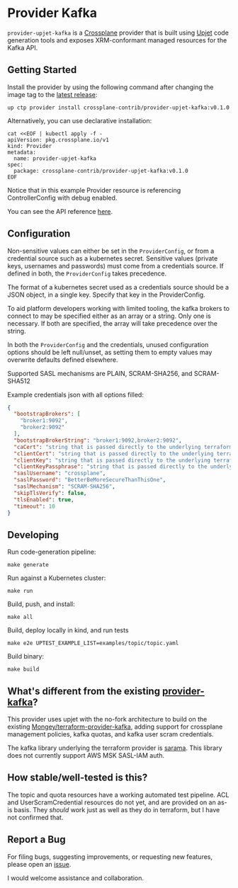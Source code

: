 # Provider Kafka

`provider-upjet-kafka` is a [Crossplane](https://crossplane.io/) provider that
is built using [Upjet](https://github.com/crossplane/upjet) code
generation tools and exposes XRM-conformant managed resources for the
Kafka API.

## Getting Started

Install the provider by using the following command after changing the image tag
to the [latest release](https://marketplace.upbound.io/providers/crossplane-contrib/provider-upjet-kafka):
```
up ctp provider install crossplane-contrib/provider-upjet-kafka:v0.1.0
```

Alternatively, you can use declarative installation:
```
cat <<EOF | kubectl apply -f -
apiVersion: pkg.crossplane.io/v1
kind: Provider
metadata:
  name: provider-upjet-kafka
spec:
  package: crossplane-contrib/provider-upjet-kafka:v0.1.0
EOF
```

Notice that in this example Provider resource is referencing ControllerConfig with debug enabled.

You can see the API reference [here](https://doc.crds.dev/github.com/crossplane-contrib/provider-upjet-kafka).

## Configuration
Non-sensitive values can either be set in the `ProviderConfig`, or from a credential source such as a kubernetes secret.
Sensitive values (private keys, usernames and passwords) must come from a credentials source. If defined in both, the `ProviderConfig` takes precedence.

The format of a kubernetes secret used as a credentials source should be a JSON object, in a single key. Specify that key in the ProviderConfig.

To aid platform developers working with limited tooling, the kafka brokers to connect to may be specified either as an array or a string.
Only one is necessary. If both are specified, the array will take precedence over the string.

In both the `ProviderConfig` and the credentials, unused configuration options should be left null/unset, as setting them to empty values may overwrite defaults defined elsewhere.

Supported SASL mechanisms are PLAIN, SCRAM-SHA256, and SCRAM-SHA512

Example credentials json with all options filled:

```json
{
  "bootstrapBrokers": [
    "broker1:9092",
    "broker2:9092"
  ],
  "bootstrapBrokerString": "broker1:9092,broker2:9092",
  "caCert": "string that is passed directly to the underlying terraform provider",
  "clientCert": "string that is passed directly to the underlying terraform provider",
  "clientKey": "string that is passed directly to the underlying terraform provider",
  "clientKeyPassphrase": "string that is passed directly to the underlying terraform provider",
  "saslUsername": "crossplane",
  "saslPassword": "BetterBeMoreSecureThanThisOne",
  "saslMechanism": "SCRAM-SHA256",
  "skipTlsVerify": false,
  "tlsEnabled": true,
  "timeout": 10
}
```

## Developing

Run code-generation pipeline:
```console
make generate
```

Run against a Kubernetes cluster:

```console
make run
```

Build, push, and install:

```console
make all
```

Build, deploy locally in kind, and run tests
```console
make e2e UPTEST_EXAMPLE_LIST=examples/topic/topic.yaml
```

Build binary:

```console
make build
```

## What's different from the existing [provider-kafka](https://github.com/crossplane-contrib/provider-kafka)?
This provider uses upjet with the no-fork architecture to build on the existing [Mongey/terraform-provider-kafka](https://github.com/Mongey/terraform-provider-kafka), adding support for crossplane management policies, kafka quotas, and kafka user scram credentials.

The kafka library underlying the terraform provider is [sarama](https://github.com/IBM/sarama). This library does not currently support AWS MSK SASL-IAM auth. 

## How stable/well-tested is this?

The topic and quota resources have a working automated test pipeline. ACL and UserScramCredential resources do not yet, and are provided on an as-is basis. They _should_ work just as well as they do in terraform, but I have not confirmed that.

## Report a Bug

For filing bugs, suggesting improvements, or requesting new features, please
open an [issue](https://github.com/crossplane-contrib/provider-upjet-kafka/issues).

I would welcome assistance and collaboration.